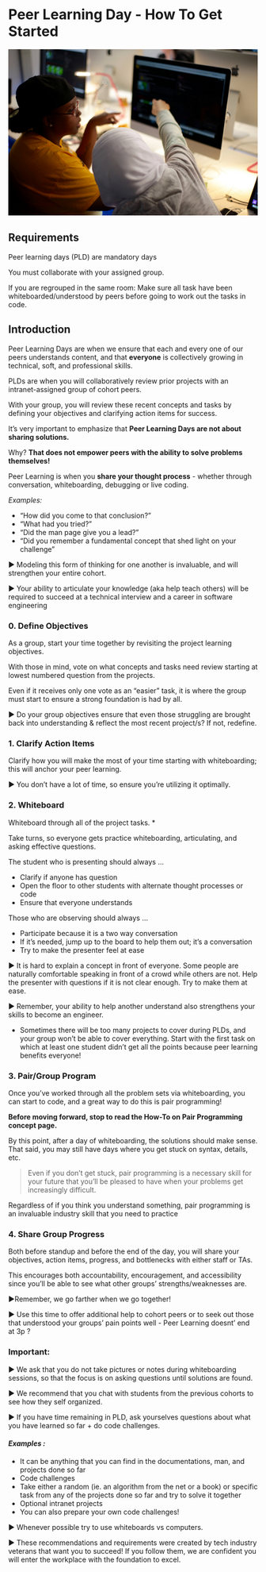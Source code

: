 # Peer Learning Day - How To Get Started

![Peer Learning Day](pld.png "Peer Learning Day")

## Requirements

Peer learning days (PLD) are mandatory days

You must collaborate with your assigned group.

If you are regrouped in the same room: Make sure all task have been whiteboarded/understood by peers before going to work out the tasks in code.

## Introduction

Peer Learning Days are when we ensure that each and every one of our peers understands content, and that **everyone** is collectively growing in technical, soft, and professional skills.

PLDs are when you will collaboratively review prior projects with an intranet-assigned group of cohort peers.

With your group, you will review these recent concepts and tasks by defining your objectives and clarifying action items for success.

It’s very important to emphasize that **Peer Learning Days are not about sharing solutions.**

Why? **That does not empower peers with the ability to solve problems themselves!**

Peer Learning is when you **share your thought process** - whether through conversation, whiteboarding, debugging or live coding.

_Examples:_

- “How did you come to that conclusion?”
- “What had you tried?”
- “Did the man page give you a lead?”
- “Did you remember a fundamental concept that shed light on your challenge”

► Modeling this form of thinking for one another is invaluable, and will strengthen your entire cohort.

► Your ability to articulate your knowledge (aka help teach others) will be required to succeed at a technical interview and a career in software engineering

### 0. Define Objectives

As a group, start your time together by revisiting the project learning objectives.

With those in mind, vote on what concepts and tasks need review starting at lowest numbered question from the projects.

Even if it receives only one vote as an “easier” task, it is where the group must start to ensure a strong foundation is had by all.

► Do your group objectives ensure that even those struggling are brought back into understanding & reflect the most recent project/s? If not, redefine.

### 1. Clarify Action Items

Clarify how you will make the most of your time starting with whiteboarding; this will anchor your peer learning.

► You don’t have a lot of time, so ensure you’re utilizing it optimally.

### 2. Whiteboard

Whiteboard through all of the project tasks. *

Take turns, so everyone gets practice whiteboarding, articulating, and asking effective questions.

The student who is presenting should always …

- Clarify if anyone has question
- Open the floor to other students with alternate thought processes or code
- Ensure that everyone understands

Those who are observing should always …

- Participate because it is a two way conversation
- If it’s needed, jump up to the board to help them out; it’s a conversation
- Try to make the presenter feel at ease

► It is hard to explain a concept in front of everyone. Some people are naturally comfortable speaking in front of a crowd while others are not. Help the presenter with questions if it is not clear enough. Try to make them at ease.

► Remember, your ability to help another understand also strengthens your skills to become an engineer.

* Sometimes there will be too many projects to cover during PLDs, and your group won’t be able to cover everything. Start with the first task on which at least one student didn’t get all the points because peer learning benefits everyone!

### 3. Pair/Group Program

Once you’ve worked through all the problem sets via whiteboarding, you can start to code, and a great way to do this is pair programming!

**Before moving forward, stop to read the How-To on Pair Programming concept page.**

By this point, after a day of whiteboarding, the solutions should make sense. That said, you may still have days where you get stuck on syntax, details, etc.

>
> Even if you don’t get stuck, pair programming is a necessary skill for your future that you’ll be pleased to have when your problems get increasingly difficult.
>

Regardless of if you think you understand something, pair programming is an invaluable industry skill that you need to practice

### 4. Share Group Progress

Both before standup and before the end of the day, you will share your objectives, action items, progress, and bottlenecks with either staff or TAs.

This encourages both accountability, encouragement, and accessibility since you’ll be able to see what other groups’ strengths/weaknesses are.

►Remember, we go farther when we go together!

► Use this time to offer additional help to cohort peers or to seek out those that understood your groups’ pain points well - Peer Learning doesnt’ end at 3p ?

### Important:

► We ask that you do not take pictures or notes during whiteboarding sessions, so that the focus is on asking questions until solutions are found.

► We recommend that you chat with students from the previous cohorts to see how they self organized.

► If you have time remaining in PLD, ask yourselves questions about what you have learned so far + do code challenges.

#### _Examples :_

- It can be anything that you can find in the documentations, man, and projects done so far
- Code challenges
- Take either a random (ie. an algorithm from the net or a book) or specific task from any of the projects done so far and try to solve it together
- Optional intranet projects
- You can also prepare your own code challenges!

► Whenever possible try to use whiteboards vs computers.

► These recommendations and requirements were created by tech industry veterans that want you to succeed! If you follow them, we are confident you will enter the workplace with the foundation to excel.

